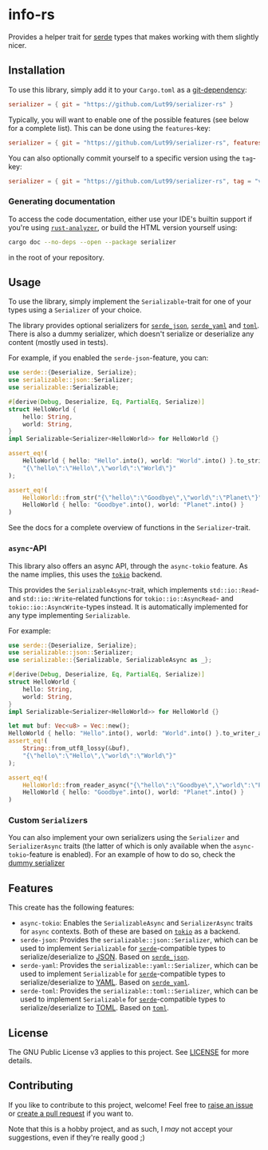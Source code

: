 # info-rs
Provides a helper trait for [serde](https://serde.rs) types that makes working with them slightly nicer.


## Installation
To use this library, simply add it to your `Cargo.toml` as a [git-dependency](https://doc.rust-lang.org/cargo/reference/specifying-dependencies.html#specifying-dependencies-from-git-repositories):
```toml
serializer = { git = "https://github.com/Lut99/serializer-rs" }
```

Typically, you will want to enable one of the possible features (see below for a complete list). This can be done using the `features`-key:
```toml
serializer = { git = "https://github.com/Lut99/serializer-rs", features = ["async-tokio", "serde-json"] }
```

You can also optionally commit yourself to a specific version using the `tag`-key:
```toml
serializer = { git = "https://github.com/Lut99/serializer-rs", tag = "v1.0.0" }
```

### Generating documentation
To access the code documentation, either use your IDE's builtin support if you're using [`rust-analyzer`](https://rust-analyzer.github.io/), or build the HTML version yourself using:
```bash
cargo doc --no-deps --open --package serializer
```
in the root of your repository.


## Usage
To use the library, simply implement the `Serializable`-trait for one of your types using a `Serializer` of your choice.

The library provides optional serializers for [`serde_json`](https://github.com/serde-rs/json), [`serde_yaml`](https://github.com/dtolnay/serde-yaml) and [`toml`](https://github.com/toml-rs/toml). There is also a dummy serializer, which doesn't serialize or deserialize any content (mostly used in tests).

For example, if you enabled the `serde-json`-feature, you can:
```rust
use serde::{Deserialize, Serialize};
use serializable::json::Serializer;
use serializable::Serializable;

#[derive(Debug, Deserialize, Eq, PartialEq, Serialize)]
struct HelloWorld {
    hello: String,
    world: String,
}
impl Serializable<Serializer<HelloWorld>> for HelloWorld {}

assert_eq!(
    HelloWorld { hello: "Hello".into(), world: "World".into() }.to_string().unwrap(),
    "{\"hello\":\"Hello\",\"world\":\"World\"}"
);

assert_eq!(
    HelloWorld::from_str("{\"hello\":\"Goodbye\",\"world\":\"Planet\"}").unwrap(),
    HelloWorld { hello: "Goodbye".into(), world: "Planet".into() }
)
```

See the docs for a complete overview of functions in the `Serializer`-trait.

### `async`-API
This library also offers an async API, through the `async-tokio` feature. As the name implies, this uses the [`tokio`](https://tokio.rs/) backend.

This provides the `SerializableAsync`-trait, which implements `std::io::Read`- and `std::io::Write`-related functions for `tokio::io::AsyncRead`- and `tokio::io::AsyncWrite`-types instead. It is automatically implemented for any type implementing `Serializable`.

For example:
```rust
use serde::{Deserialize, Serialize};
use serializable::json::Serializer;
use serializable::{Serializable, SerializableAsync as _};

#[derive(Debug, Deserialize, Eq, PartialEq, Serialize)]
struct HelloWorld {
    hello: String,
    world: String,
}
impl Serializable<Serializer<HelloWorld>> for HelloWorld {}

let mut buf: Vec<u8> = Vec::new();
HelloWorld { hello: "Hello".into(), world: "World".into() }.to_writer_async(&mut buf).await.unwrap();
assert_eq!(
    String::from_utf8_lossy(&buf),
    "{\"hello\":\"Hello\",\"world\":\"World\"}"
);

assert_eq!(
    HelloWorld::from_reader_async("{\"hello\":\"Goodbye\",\"world\":\"Planet\"}".as_bytes()).await.unwrap(),
    HelloWorld { hello: "Goodbye".into(), world: "Planet".into() }
)
```

### Custom `Serializer`s
You can also implement your own serializers using the `Serializer` and `SerializerAsync` traits (the latter of which is only available when the `async-tokio`-feature is enabled). For an example of how to do so, check the [dummy serializer](./src/dummy.rs)


## Features
This create has the following features:
- `async-tokio`: Enables the `SerializableAsync` and `SerializerAsync` traits for `async` contexts. Both of these are based on [`tokio`](https://tokio.rs/) as a backend.
- `serde-json`: Provides the `serializable::json::Serializer`, which can be used to implement `Serializable` for [`serde`](https://serde.rs)-compatible types to serialize/deserialize to [JSON](https://json.org). Based on [`serde_json`](https://github.com/serde-rs/json).
- `serde-yaml`: Provides the `serializable::yaml::Serializer`, which can be used to implement `Serializable` for [`serde`](https://serde.rs)-compatible types to serialize/deserialize to [YAML](https://yaml.org). Based on [`serde_yaml`](https://github.com/dtolnay/serde-yaml).
- `serde-toml`: Provides the `serializable::toml::Serializer`, which can be used to implement `Serializable` for [`serde`](https://serde.rs)-compatible types to serialize/deserialize to [TOML](https://toml.io). Based on [`toml`](https://github.com/toml-rs/toml).


## License
The GNU Public License v3 applies to this project. See [LICENSE](./LICENSE) for more details.

## Contributing
If you like to contribute to this project, welcome! Feel free to [raise an issue](https://github.com/Lut99/serializable-rs/issues) or [create a pull request](https://github.com/Lut99/serializable-rs/pulls) if you want to.

Note that this is a hobby project, and as such, I _may_ not accept your suggestions, even if they're really good ;)
